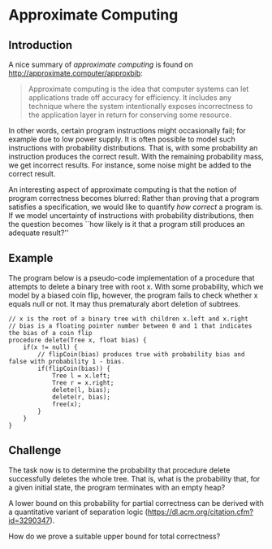 # Approximate Computing

## Introduction

A nice summary of *approximate computing* is found on http://approximate.computer/approxbib:

> Approximate computing is the idea that computer systems can let applications trade off accuracy for efficiency. It includes any technique where the system intentionally exposes incorrectness to the application layer in return for conserving some resource.

In other words, certain program instructions might occasionally fail; for example due to low power supply.
It is often possible to model such instructions with probability distributions. That is, with some probability an instruction produces the correct result. With the remaining probability mass, we get incorrect results. For instance, some noise might be added to the correct result.

An interesting aspect of approximate computing is that the notion of program correctness becomes blurred: Rather than proving that a program satisfies a specification, we would like to quantify *how correct* a program is.
If we model uncertainty of instructions with probability distributions, then the question becomes ``how likely is it that a program still produces an adequate result?''


## Example

The program below is a pseudo-code implementation of a procedure that attempts to delete a binary tree with root x. With some probability, which we model by a biased coin flip, however, the program fails to check whether x equals null or not.
It may thus prematuraly abort deletion of subtrees.

    // x is the root of a binary tree with children x.left and x.right
    // bias is a floating pointer number between 0 and 1 that indicates the bias of a coin flip
    procedure delete(Tree x, float bias) {
        if(x != null) {
            // flipCoin(bias) produces true with probability bias and false with probability 1 - bias.
            if(flipCoin(bias)) {
                Tree l = x.left;
                Tree r = x.right;
                delete(l, bias);
                delete(r, bias);
                free(x); 
            }
        }
    }

## Challenge

The task now is to determine the probability that procedure delete successfully deletes the whole tree.
That is, what is the probability that, for a given initial state, the program terminates with an empty heap?

A lower bound on this probability for partial correctness can be derived with a quantitative variant of separation logic (https://dl.acm.org/citation.cfm?id=3290347). 

How do we prove a suitable upper bound for total correctness?
